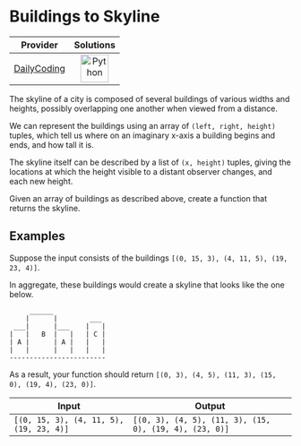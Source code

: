 # Buildings to Skyline

<!-- INFO TABLE BEGIN -->

| Provider                                              | Solutions                                                                                                                                        |
| :---------------------------------------------------: | :----------------------------------------------------------------------------------------------------------------------------------------------: |
| [DailyCoding](../../../docs/providers/DailyCoding.md) | [<img src="https://res.cloudinary.com/rascaltwo/image/upload/v1631924087/python_xzdlti.svg" alt="Python" title="Python" width="50" />](solve.py) |

<!-- INFO TABLE END -->

The skyline of a city is composed of several buildings of various widths and heights, possibly overlapping one another when viewed from a distance.

We can represent the buildings using an array of `(left, right, height)` tuples, which tell us where on an imaginary x-axis a building begins and ends, and how tall it is.

The skyline itself can be described by a list of `(x, height)` tuples, giving the locations at which the height visible to a distant observer changes, and each new height.

Given an array of buildings as described above, create a function that returns the skyline.

## Examples

Suppose the input consists of the buildings `[(0, 15, 3), (4, 11, 5), (19, 23, 4)]`.

In aggregate, these buildings would create a skyline that looks like the one below.

         ______
        |      |        ___
     ___|      |___    |   |
    |   |   B  |   |   | C |
    | A |      | A |   |   |
    |   |      |   |   |   |
    ------------------------

As a result, your function should return `[(0, 3), (4, 5), (11, 3), (15, 0), (19, 4), (23, 0)]`.

| Input                                   | Output                                                 |
| --------------------------------------- | ------------------------------------------------------ |
| `[(0, 15, 3), (4, 11, 5), (19, 23, 4)]` | `[(0, 3), (4, 5), (11, 3), (15, 0), (19, 4), (23, 0)]` |

